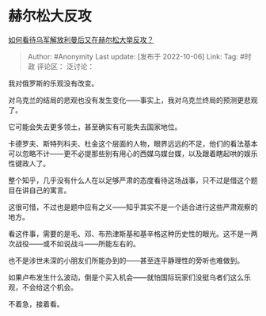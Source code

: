 # 赫尔松大反攻
[如何看待乌军解放利曼后又在赫尔松大举反攻？](https://www.zhihu.com/question/557448527/answer/2703082686)

> Author: #Anonymity
> Last update: [发布于 2022-10-06]
> Link:
> Tag: #时政
> 评论区：
> 泛讨论：

我对俄罗斯的乐观没有改变。

对乌克兰的结局的悲观也没有发生变化——事实上，我对乌克兰终局的预测更悲观了。

它可能会失去更多领土，甚至确实有可能失去国家地位。

卡德罗夫、斯特列科夫、杜金这个层面的人物，眼界远远的不足，他们的看法基本可以忽略不计——更不必提那些别有用心的西媒乌媒台媒，以及跟着瞎起哄的娱乐性键政人了。

整个知乎，几乎没有什么人在以足够严肃的态度看待这场战事，只不过是借这个题目在讲自己的寓言。

这很可惜，不过也是题中应有之义——知乎其实不是一个适合进行这些严肃观察的地方。

看这件事，需要的是毛、邓、布热津斯基和基辛格这种历史性的眼光。这不是一两次战役——或不如说战斗——所能左右的。

也不是涉世未深的小朋友们所能办到的——甚至连平静理性的旁听也难做到。

如果卢布发生什么波动，倒是个买入机会——就怕国际玩家们没挺乌者们这么乐观，不会给这个机会。

不着急，接着看。
